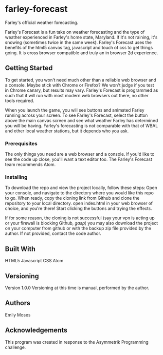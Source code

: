# farley-forecast
Farley's official weather forecasting. 

Farley's Forecast is a fun take on weather forecasting and the type of weather experienced in Farley's home state, Maryland. If it's not raining, it's snowing (sometimes twice in the same week). Farley's Forecast uses the benefits of the html5 canvas tag, javascript and touch of css to get things going. It is cross browser compatible and truly an in browser 2d experience.


## Getting Started

To get started, you won't need much other than a reliable web browser and a console. Maybe stick with Chrome or Firefox? We won't judge if you test in Chrome canary, but results may vary. Farley's Forecast is programmed as such that it will run with most modern web browsers out there, no other tools required. 

When you launch the game, you will see buttons and animated Farley running across your screen. To  see Farley's Forecast, select the button above the main canvas screen and see what weather Farley has determined you will be having. Farley's forecasting is not comparable with that of WBAL and other local weather stations, but it depends who you ask. 

### Prerequisites

The only things you need are a web browser and a console. If you'd like to see the code up close, you'll want a text editor too. The Farley's Forecast team recommends Atom. 

### Installing

To download the repo and view the project locally, follow these steps:
Open your console, and navigate to the directory where you would like this repo to go.
When ready, copy the cloning link from Github and clone the repository to your local directory.
open index.html in your web browser of choice, and you're there! Start clicking the buttons and trying the effects. 

If for some reason, the cloning is not successful (say your vpn is acting up or your firewall is blocking Github, *gasp*) you may also download the project on your computer from github or with the backup zip file provided by the author. If not provided, contact the code author. 

## Built With
HTML5
Javascript
CSS
Atom

## Versioning
Version 1.0.0
Versioning at this time is manual, performed by the author.

## Authors
Emily Moses 

## Acknowledgements
This program was created in response to the Asymmetrik Programming challenge. 
